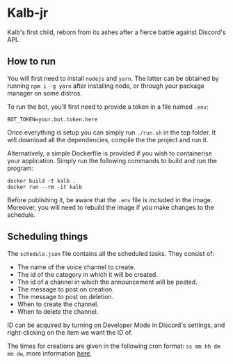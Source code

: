# Kalb-jr

Kalb's first child, reborn from its ashes after a fierce battle against Discord's API.

## How to run

You will first need to install `nodejs` and `yarn`. The latter can be obtained by running `npm i -g yarn` after installing node, or through your package manager on some distros.

To run the bot, you'll first need to provide a token in a file named `.env`:

```
BOT_TOKEN=your.bot.token.here
```

Once everything is setup you can simply run `./run.sh` in the top folder. It will download all the dependencies, compile the the project and run it.

Alternatively, a simple Dockerfile is provided if you wish to containerise your application. Simply run the following commands to build and run the program:

```
docker build -t kalb .
docker run --rm -it kalb
```

Before publishing it, be aware that the `.env` file is included in the image. Moreover, you will need to rebuild the image if you make changes to the schedule.

## Scheduling things

The `schedule.json` file contains all the scheduled tasks. They consist of:

- The name of the voice channel to create.
- The id of the category in which it will be created.
- The id of a channel in which the announcement will be posted.
- The message to post on creation.
- The message to post on deletion.
- When to create the channel.
- When to delete the channel.

ID can be acquired by turning on Developer Mode in Discord's settings, and right-clicking on the item we want the ID of.

The times for creations are given in the following cron format: `ss mm hh dm mm dw`, more information [here](https://www.npmjs.com/package/cron).

